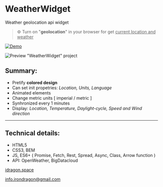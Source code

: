 # WeatherWidget

Weather geolocation api widget

> ⚙️ Turn on "**geolocation**" in  your browser for get <ins>current location and weather</ins>

[![Demo](https://idragon.space/WeatherWidget/images/button_demo.png)](https://idragon.space/WeatherWidget)

![Preview "WeatherWidget" project](https://idragon.space/WeatherWidget/images/prev.png)

## Summary:
* Pretify **colored design**
* Can set init propetries: *Location, Units, Language*
* Animated elements
* Change metric units [ imperial / metric ]
* Synhronized every 1 minutes
* Display: *Location, Temperature, Daylight-cycle, Speed and Wind direction*

---

## Technical details:
* HTML5
* CSS3, BEM
* JS, ES6+ ( Promise, Fetch, Rest, Spread, Async, Class, Arrow function )
* API: OpenWeather, BigDatacloud

[idragon.space](https://idragon.space)

[info.irondragon@gmail.com](mailto:info.irondragon@gmail.com)





